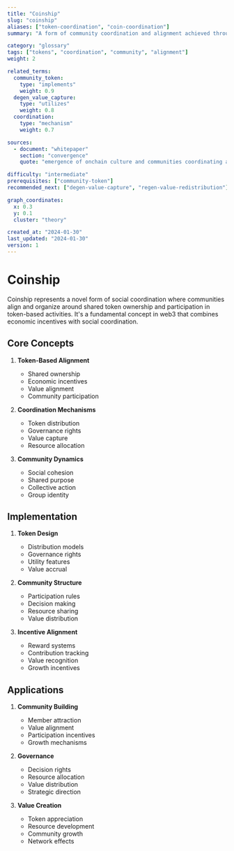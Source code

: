 ```yaml
---
title: "Coinship"
slug: "coinship"
aliases: ["token-coordination", "coin-coordination"]
summary: "A form of community coordination and alignment achieved through shared token ownership and participation in token-based activities."

category: "glossary"
tags: ["tokens", "coordination", "community", "alignment"]
weight: 2

related_terms:
  community_token:
    type: "implements"
    weight: 0.9
  degen_value_capture:
    type: "utilizes"
    weight: 0.8
  coordination:
    type: "mechanism"
    weight: 0.7

sources:
  - document: "whitepaper"
    section: "convergence"
    quote: "emergence of onchain culture and communities coordinating around coinship"

difficulty: "intermediate"
prerequisites: ["community-token"]
recommended_next: ["degen-value-capture", "regen-value-redistribution"]

graph_coordinates:
  x: 0.3
  y: 0.1
  cluster: "theory"

created_at: "2024-01-30"
last_updated: "2024-01-30"
version: 1
---
```


# Coinship

Coinship represents a novel form of social coordination where communities align and organize around shared token ownership and participation in token-based activities. It's a fundamental concept in web3 that combines economic incentives with social coordination.

## Core Concepts

1. **Token-Based Alignment**
   - Shared ownership
   - Economic incentives
   - Value alignment
   - Community participation

2. **Coordination Mechanisms**
   - Token distribution
   - Governance rights
   - Value capture
   - Resource allocation

3. **Community Dynamics**
   - Social cohesion
   - Shared purpose
   - Collective action
   - Group identity

## Implementation

1. **Token Design**
   - Distribution models
   - Governance rights
   - Utility features
   - Value accrual

2. **Community Structure**
   - Participation rules
   - Decision making
   - Resource sharing
   - Value distribution

3. **Incentive Alignment**
   - Reward systems
   - Contribution tracking
   - Value recognition
   - Growth incentives

## Applications

1. **Community Building**
   - Member attraction
   - Value alignment
   - Participation incentives
   - Growth mechanisms

2. **Governance**
   - Decision rights
   - Resource allocation
   - Value distribution
   - Strategic direction

3. **Value Creation**
   - Token appreciation
   - Resource development
   - Community growth
   - Network effects 